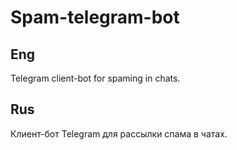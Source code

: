 # Spam-telegram-bot
## Eng
Telegram client-bot for spaming in chats.

## Rus
Клиент-бот Telegram для рассылки спама в чатах.
